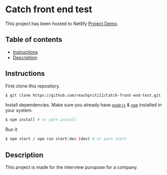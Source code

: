 # Catch front end test

This project has been hosted to Netlify [Project Demo](https://catch-design.netlify.app/).

## Table of contents
* [Instructions](#Instructions)
* [Description](#Description)

## Instructions

First clone this repository.
```bash
$ git clone https://github.com/reachpriti12/Catch-front-end-test.git
```

Install dependencies. Make sure you already have [`nodejs`](https://nodejs.org/en/) & [`npm`](https://www.npmjs.com/) installed in your system.
```bash
$ npm install # or yarn install
```

Run it
```bash
$ npm start / npm run start:dev (dev) # or yarn start
```

## Description
This project is made for the interview puropose for a company.

